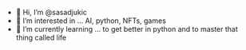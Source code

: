 - 👋 Hi, I’m @sasadjukic
- 👀 I’m interested in ... AI, python, NFTs, games
- 🌱 I’m currently learning ... to get better in python and to master that thing called life

<!---
sasadjukic/sasadjukic is a ✨ special ✨ repository because its `README.md` (this file) appears on your GitHub profile.
You can click the Preview link to take a look at your changes.
--->
